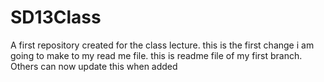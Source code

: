 # SD13Class
A first repository created for the class lecture. 
this is the first change i am going to make to my read me file.
this is readme file of my first branch.
Others can now update this when added
